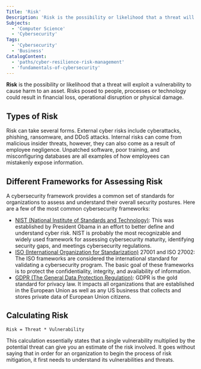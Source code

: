 ```yaml
---
Title: 'Risk'
Description: 'Risk is the possibility or likelihood that a threat will exploit a vulnerability to cause harm to an asset.'
Subjects:
  - 'Computer Science'
  - 'Cybersecurity'
Tags:
  - 'Cybersecurity'
  - 'Business'
CatalogContent:
  - 'paths/cyber-resilience-risk-management'
  - 'fundamentals-of-cybersecurity'
---
```


**Risk** is the possibility or likelihood that a threat will exploit a vulnerability to cause harm to an asset. Risks posed to people, processes or technology could result in financial loss, operational disruption or physical damage.

## Types of Risk

Risk can take several forms. External cyber risks include cyberattacks, phishing, ransomware, and DDoS attacks. Internal risks can come from malicious insider threats, however, they can also come as a result of employee negligence. Unpatched software, poor training, and misconfiguring databases are all examples of how employees can mistakenly expose information.

## Different Frameworks for Assessing Risk

A cybersecurity framework provides a common set of standards for organizations to assess and understand their overall security postures. Here are a few of the most common cybersecurity frameworks:

- [NIST (National Institute of Standards and Technology)](https://www.nist.gov/): This was established by President Obama in an effort to better define and understand cyber risk. NIST is probably the most recognizable and widely used framework for assessing cybersecurity maturity, identifying security gaps, and meetings cybersecurity regulations. 
- [ISO (International Organization for Standarization)](https://www.iso.org/home.html) 27001 and ISO 27002: The ISO frameworks are considered the international standard for validating a cybersecurity program. The basic goal of these frameworks is to protect the confidentiality, integrity, and availability of information.
- [GDPR (The General Data Protection Regulation)](https://gdpr-info.eu/): GDPR is the gold standard for privacy law. It impacts all organizations that are established in the European Union as well as any US business that collects and stores private data of European Union citizens.

## Calculating Risk

`Risk = Threat * Vulnerability`

This calculation essentially states that a single vulnerability multiplied by the potential threat can give you an estimate of the risk involved. It goes without saying that in order for an organization to begin the process of risk mitigation, it first needs to understand its vulnerabilities and threats. 
